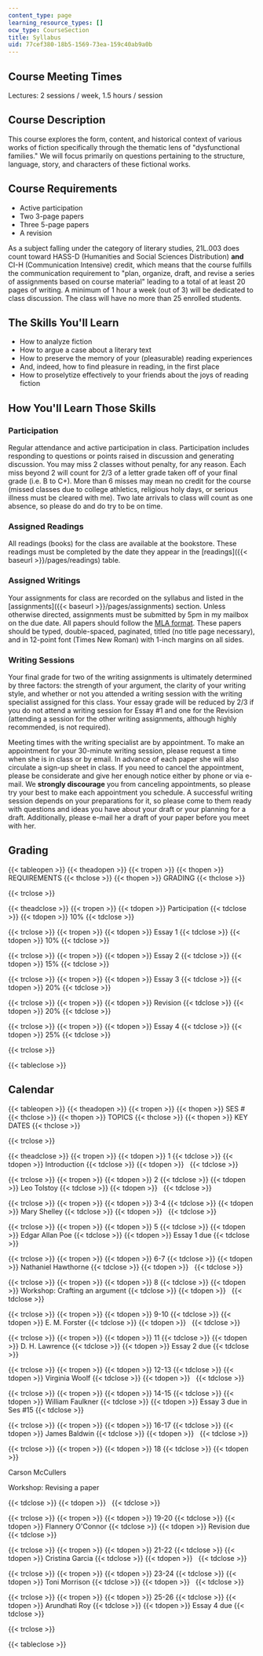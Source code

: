 ```yaml
---
content_type: page
learning_resource_types: []
ocw_type: CourseSection
title: Syllabus
uid: 77cef380-18b5-1569-73ea-159c40ab9a0b
---
```


Course Meeting Times
--------------------

Lectures: 2 sessions / week, 1.5 hours / session

Course Description
------------------

This course explores the form, content, and historical context of various works of fiction specifically through the thematic lens of "dysfunctional families." We will focus primarily on questions pertaining to the structure, language, story, and characters of these fictional works.

Course Requirements
-------------------

*   Active participation
*   Two 3-page papers
*   Three 5-page papers
*   A revision

As a subject falling under the category of literary studies, 21L.003 does count toward HASS-D (Humanities and Social Sciences Distribution) **and** CI-H (Communication Intensive) credit, which means that the course fulfills the communication requirement to "plan, organize, draft, and revise a series of assignments based on course material" leading to a total of at least 20 pages of writing. A minimum of 1 hour a week (out of 3) will be dedicated to class discussion. The class will have no more than 25 enrolled students.

The Skills You'll Learn
-----------------------

*   How to analyze fiction
*   How to argue a case about a literary text
*   How to preserve the memory of your (pleasurable) reading experiences
*   And, indeed, how to find pleasure in reading, in the first place
*   How to proselytize effectively to your friends about the joys of reading fiction

How You'll Learn Those Skills
-----------------------------

### Participation

Regular attendance and active participation in class. Participation includes responding to questions or points raised in discussion and generating discussion. You may miss 2 classes without penalty, for any reason. Each miss beyond 2 will count for 2/3 of a letter grade taken off of your final grade (i.e. B to C+). More than 6 misses may mean no credit for the course (missed classes due to college athletics, religious holy days, or serious illness must be cleared with me). Two late arrivals to class will count as one absence, so please do and do try to be on time.

### Assigned Readings

All readings (books) for the class are available at the bookstore. These readings must be completed by the date they appear in the [readings]({{< baseurl >}}/pages/readings) table.

### Assigned Writings

Your assignments for class are recorded on the syllabus and listed in the [assignments]({{< baseurl >}}/pages/assignments) section. Unless otherwise directed, assignments must be submitted by 5pm in my mailbox on the due date. All papers should follow the [MLA format](http://www.macmillanlearning.com/catalog/static/bsm/hacker/resdoc/humanities/english.htm). These papers should be typed, double-spaced, paginated, titled (no title page necessary), and in 12-point font (Times New Roman) with 1-inch margins on all sides.

### Writing Sessions

Your final grade for two of the writing assignments is ultimately determined by three factors: the strength of your argument, the clarity of your writing style, and whether or not you attended a writing session with the writing specialist assigned for this class. Your essay grade will be reduced by 2/3 if you do not attend a writing session for Essay #1 and one for the Revision (attending a session for the other writing assignments, although highly recommended, is not required).

Meeting times with the writing specialist are by appointment. To make an appointment for your 30-minute writing session, please request a time when she is in class or by email. In advance of each paper she will also circulate a sign-up sheet in class. If you need to cancel the appointment, please be considerate and give her enough notice either by phone or via e-mail. We **strongly discourage** you from canceling appointments, so please try your best to make each appointment you schedule. A successful writing session depends on your preparations for it, so please come to them ready with questions and ideas you have about your draft or your planning for a draft. Additionally, please e-mail her a draft of your paper before you meet with her.

Grading
-------

{{< tableopen >}}
{{< theadopen >}}
{{< tropen >}}
{{< thopen >}}
REQUIREMENTS
{{< thclose >}}
{{< thopen >}}
GRADING
{{< thclose >}}

{{< trclose >}}

{{< theadclose >}}
{{< tropen >}}
{{< tdopen >}}
Participation
{{< tdclose >}}
{{< tdopen >}}
10%
{{< tdclose >}}

{{< trclose >}}
{{< tropen >}}
{{< tdopen >}}
Essay 1
{{< tdclose >}}
{{< tdopen >}}
10%
{{< tdclose >}}

{{< trclose >}}
{{< tropen >}}
{{< tdopen >}}
Essay 2
{{< tdclose >}}
{{< tdopen >}}
15%
{{< tdclose >}}

{{< trclose >}}
{{< tropen >}}
{{< tdopen >}}
Essay 3
{{< tdclose >}}
{{< tdopen >}}
20%
{{< tdclose >}}

{{< trclose >}}
{{< tropen >}}
{{< tdopen >}}
Revision
{{< tdclose >}}
{{< tdopen >}}
20%
{{< tdclose >}}

{{< trclose >}}
{{< tropen >}}
{{< tdopen >}}
Essay 4
{{< tdclose >}}
{{< tdopen >}}
25%
{{< tdclose >}}

{{< trclose >}}

{{< tableclose >}}

Calendar
--------

{{< tableopen >}}
{{< theadopen >}}
{{< tropen >}}
{{< thopen >}}
SES #
{{< thclose >}}
{{< thopen >}}
TOPICS
{{< thclose >}}
{{< thopen >}}
KEY DATES
{{< thclose >}}

{{< trclose >}}

{{< theadclose >}}
{{< tropen >}}
{{< tdopen >}}
1
{{< tdclose >}}
{{< tdopen >}}
Introduction
{{< tdclose >}}
{{< tdopen >}}
 
{{< tdclose >}}

{{< trclose >}}
{{< tropen >}}
{{< tdopen >}}
2
{{< tdclose >}}
{{< tdopen >}}
Leo Tolstoy
{{< tdclose >}}
{{< tdopen >}}
 
{{< tdclose >}}

{{< trclose >}}
{{< tropen >}}
{{< tdopen >}}
3-4
{{< tdclose >}}
{{< tdopen >}}
Mary Shelley
{{< tdclose >}}
{{< tdopen >}}
 
{{< tdclose >}}

{{< trclose >}}
{{< tropen >}}
{{< tdopen >}}
5
{{< tdclose >}}
{{< tdopen >}}
Edgar Allan Poe
{{< tdclose >}}
{{< tdopen >}}
Essay 1 due
{{< tdclose >}}

{{< trclose >}}
{{< tropen >}}
{{< tdopen >}}
6-7
{{< tdclose >}}
{{< tdopen >}}
Nathaniel Hawthorne
{{< tdclose >}}
{{< tdopen >}}
 
{{< tdclose >}}

{{< trclose >}}
{{< tropen >}}
{{< tdopen >}}
8
{{< tdclose >}}
{{< tdopen >}}
Workshop: Crafting an argument
{{< tdclose >}}
{{< tdopen >}}
 
{{< tdclose >}}

{{< trclose >}}
{{< tropen >}}
{{< tdopen >}}
9-10
{{< tdclose >}}
{{< tdopen >}}
E. M. Forster
{{< tdclose >}}
{{< tdopen >}}
 
{{< tdclose >}}

{{< trclose >}}
{{< tropen >}}
{{< tdopen >}}
11
{{< tdclose >}}
{{< tdopen >}}
D. H. Lawrence
{{< tdclose >}}
{{< tdopen >}}
Essay 2 due
{{< tdclose >}}

{{< trclose >}}
{{< tropen >}}
{{< tdopen >}}
12-13
{{< tdclose >}}
{{< tdopen >}}
Virginia Woolf
{{< tdclose >}}
{{< tdopen >}}
 
{{< tdclose >}}

{{< trclose >}}
{{< tropen >}}
{{< tdopen >}}
14-15
{{< tdclose >}}
{{< tdopen >}}
William Faulkner
{{< tdclose >}}
{{< tdopen >}}
Essay 3 due in Ses #15
{{< tdclose >}}

{{< trclose >}}
{{< tropen >}}
{{< tdopen >}}
16-17
{{< tdclose >}}
{{< tdopen >}}
James Baldwin
{{< tdclose >}}
{{< tdopen >}}
 
{{< tdclose >}}

{{< trclose >}}
{{< tropen >}}
{{< tdopen >}}
18
{{< tdclose >}}
{{< tdopen >}}


Carson McCullers

Workshop: Revising a paper


{{< tdclose >}}
{{< tdopen >}}
 
{{< tdclose >}}

{{< trclose >}}
{{< tropen >}}
{{< tdopen >}}
19-20
{{< tdclose >}}
{{< tdopen >}}
Flannery O'Connor
{{< tdclose >}}
{{< tdopen >}}
Revision due
{{< tdclose >}}

{{< trclose >}}
{{< tropen >}}
{{< tdopen >}}
21-22
{{< tdclose >}}
{{< tdopen >}}
Cristina Garcia
{{< tdclose >}}
{{< tdopen >}}
 
{{< tdclose >}}

{{< trclose >}}
{{< tropen >}}
{{< tdopen >}}
23-24
{{< tdclose >}}
{{< tdopen >}}
Toni Morrison
{{< tdclose >}}
{{< tdopen >}}
 
{{< tdclose >}}

{{< trclose >}}
{{< tropen >}}
{{< tdopen >}}
25-26
{{< tdclose >}}
{{< tdopen >}}
Arundhati Roy
{{< tdclose >}}
{{< tdopen >}}
Essay 4 due
{{< tdclose >}}

{{< trclose >}}

{{< tableclose >}}